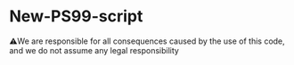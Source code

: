 # New-PS99-script
⚠️We are responsible for all consequences caused by the use of this code, and we do not assume any legal responsibility